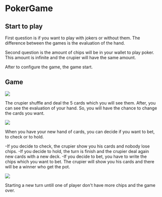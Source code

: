 # PokerGame

## Start to play

First question is if you want to play with jokers or without them. The difference between the games is the evaluation of the hand. 

Second question is the amount of chips will be in your wallet to play poker. This amount is infinite and the crupier will have the same amount. 

After to configure the game, the game start. 

## Game

![ ](https://github.com/reinosobs/PokerGame/blob/main/asserts/Image1.JPG)

The crupier shuffle and deal the 5 cards which you will see them. After, you can see the evaluation of your hand. So, you will have the chance to change the cards you want. 

![ ](https://github.com/reinosobs/PokerGame/blob/main/asserts/Image2.JPG)

When you have your new hand of cards, you can decide if you want to bet, to check or to hold. 

 -If you decide to check, the crupier show you his cards and nobody lose chips. 
 -If you decide to hold, the turn is finish and the crupier deal again new cards with a new deck.
 -If you decide to bet, you have to write the chips which you want to bet. The crupier will show you his cards and there will be a winner who get the pot. 

![ ](https://github.com/reinosobs/PokerGame/blob/main/asserts/Image3.JPG)

Starting a new turn untill one of player don't have more chips and the game over.
